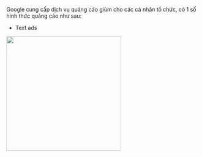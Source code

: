 Google cung cấp dịch vụ quảng cáo giùm cho các cá nhân tổ chức, có 1 số hình thức quảng cáo như sau:
- Text ads
<img height="300" src="https://i.imgur.com/R6Lbf1G.png" />
